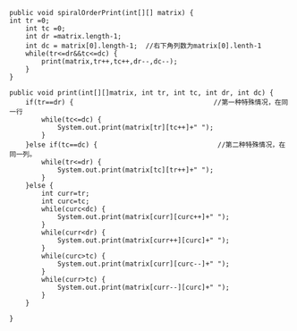     public void spiralOrderPrint(int[][] matrix) {
  	int tr =0;
		int tc =0;
		int dr =matrix.length-1;
		int dc = matrix[0].length-1;  //右下角列数为matrix[0].lenth-1
		while(tr<=dr&&tc<=dc) {
			print(matrix,tr++,tc++,dr--,dc--);
		}
	}
	
	public void print(int[][]matrix, int tr, int tc, int dr, int dc) {
		if(tr==dr) {                                   //第一种特殊情况，在同一行
			while(tc<=dc) {
				System.out.print(matrix[tr][tc++]+" ");
			}
		}else if(tc==dc) {                              //第二种特殊情况，在同一列。
			while(tr<=dr) {
				System.out.print(matrix[tc][tr++]+" ");
			}
		}else {
			int curr=tr;
			int curc=tc;
			while(curc<dc) {
				System.out.print(matrix[curr][curc++]+" ");
			}
			while(curr<dr) {
				System.out.print(matrix[curr++][curc]+" ");
			}
			while(curc>tc) {
				System.out.print(matrix[curr][curc--]+" ");
			}
			while(curr>tc) {
				System.out.print(matrix[curr--][curc]+" ");
			}
		}
		
	}
